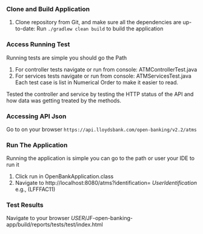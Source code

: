 ### Clone and Build Application
1. Clone repository from Git, and make sure all the dependencies are up-to-date:
Run `./gradlew clean build` to build the application

### Access Running Test
Running tests are simple you should go the Path 
   1. For controller tests navigate or run from console: ATMControllerTest.java
   2. For services tests navigate or run from console: ATMServicesTest.java
Each test case is list in Numerical Order to make it easier to read.

Tested the controller and service by testing the HTTP status of the API and how data was getting treated by the methods. 

### Accessing API Json
Go to on your browser `https://api.lloydsbank.com/open-banking/v2.2/atms`

### Run The Application 
Running the application is simple you can go to the path or user your IDE to run it
1. Click run in OpenBankApplication.class 
2. Navigate to http://localhost:8080/atms?identification= $User Identification$ e.g., (LFFFAC11) 


### Test Results
Navigate to your browser $USER$/JF-open-banking-app/build/reports/tests/test/index.html
